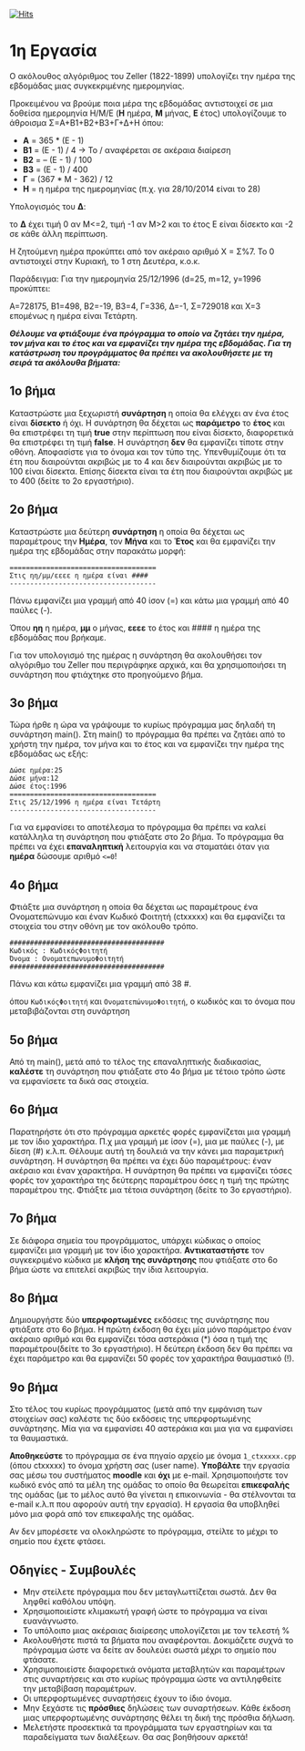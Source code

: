 [![Hits](https://hits.seeyoufarm.com/api/count/incr/badge.svg?url=https%3A%2F%2Feffie375.github.io%2FTPTE-AEGEAN&count_bg=%23E3802B&title_bg=%2307359E&icon=internetarchive.svg&icon_color=%23E7E7E7&title=%CE%A0%CF%81%CE%BF%CE%B2%CE%BF%CE%BB%CE%AD%CF%82&edge_flat=false)](https://hits.seeyoufarm.com)

# 1η Εργασία

O ακόλουθος αλγόριθµος του Zeller (1822-1899) υπολογίζει την ηµέρα της εβδοµάδας µιας συγκεκριµένης ηµεροµηνίας.

Προκειµένου να βρούµε ποια µέρα της εβδοµάδας αντιστοιχεί σε µια δοθείσα ηµεροµηνία Η/M/E (**H** ηµέρα, **M** µήνας, **E** έτος) υπολογίζουµε το άθροισµα Σ=A+B1+B2+B3+Γ+∆+Η όπου:

- **Α** = 365 * (Ε - 1)
- **Β1** = (Ε - 1) / 4 &rarr; Το / αναφέρεται σε ακέραια διαίρεση
- **Β2** = – (Ε - 1) / 100
- **Β3** = (Ε - 1) / 400
- **Γ** = (367 * Μ - 362) / 12
- **H** = η ηµέρα της ηµεροµηνίας (π.χ. για 28/10/2014 είναι το 28)

Υπολογισµός του **∆**:

το **∆** έχει τιµή 0 αν Μ<=2, τιµή -1 αν Μ>2 και το έτος Ε είναι δίσεκτο και -2 σε κάθε άλλη περίπτωση.

Η ζητούµενη ηµέρα προκύπτει από τον ακέραιο αριθµό Χ = Σ%7. Το 0 αντιστοιχεί στην Κυριακή, το 1 στη ∆ευτέρα, κ.ο.κ.

Παράδειγµα: Για την ηµεροµηνία 25/12/1996 (d=25, m=12, y=1996 προκύπτει:

Α=728175, Β1=498, Β2=-19, Β3=4, Γ=336, ∆=-1, Σ=729018 και Χ=3 εποµένως η ηµέρα είναι Τετάρτη.

***Θέλουµε να φτιάξουµε ένα πρόγραµµα το οποίο να ζητάει την ηµέρα, τον µήνα και το έτος και να εµφανίζει την ηµέρα της εβδοµάδας. Για τη κατάστρωση του προγράµµατος θα πρέπει να ακολουθήσετε µε τη σειρά τα ακόλουθα βήµατα:***

## 1o βήμα

Καταστρώστε µια ξεχωριστή **συνάρτηση** η οποία θα ελέγχει αν ένα έτος είναι **δίσεκτο** ή όχι. Η συνάρτηση θα δέχεται ως **παράµετρο** το **έτος** και θα επιστρέφει τη τιµή **true** στην περίπτωση που είναι δίσεκτο, διαφορετικά θα επιστρέφει τη τιµή **false**. Η συνάρτηση **δεν** θα εµφανίζει τίποτε στην οθόνη. Αποφασίστε για το όνοµα και τον τύπο της. Υπενθυµίζουµε ότι τα έτη που διαιρούνται ακριβώς µε το 4 και δεν διαιρούνται ακριβώς µε το 100 είναι δίσεκτα. Επίσης δίσεκτα είναι τα έτη που διαιρούνται ακριβώς µε το 400 (δείτε το 2ο εργαστήριο).

## 2ο βήμα

Καταστρώστε µια δεύτερη **συνάρτηση** η οποία θα δέχεται ως παραµέτρους την **Ηµέρα**, τον **Μήνα** και το **Έτος** και θα εµφανίζει την ηµέρα της εβδοµάδας στην παρακάτω µορφή:

```
====================================
Στις ηη/µµ/εεεε η ηµέρα είναι ####
------------------------------------
```

Πάνω εµφανίζει µια γραµµή από 40 ίσον (=) και κάτω µια γραµµή από 40 παύλες (-).

Όπου **ηη** η ηµέρα, **µµ** ο µήνας, **εεεε** το έτος και #### η ηµέρα της εβδοµάδας που βρήκαµε.

Για τον υπολογισµό της ηµέρας η συνάρτηση θα ακολουθήσει τον αλγόριθµο του Zeller που περιγράφηκε αρχικά, και θα χρησιµοποιήσει τη συνάρτηση που φτιάχτηκε στο προηγούµενο βήµα.

## 3ο βήμα

Τώρα ήρθε η ώρα να γράψουµε το κυρίως πρόγραµµα µας δηλαδή τη συνάρτηση main(). Στη main() το πρόγραµµα θα πρέπει να ζητάει από το χρήστη την ηµέρα, τον µήνα και το έτος και να εµφανίζει την ηµέρα της εβδοµάδας ως εξής:

```
∆ώσε ηµέρα:25
∆ώσε µήνα:12
∆ώσε έτος:1996
====================================
Στις 25/12/1996 η ηµέρα είναι Τετάρτη
------------------------------------
```

Για να εµφανίσει το αποτέλεσµα το πρόγραµµα θα πρέπει να καλεί κατάλληλα τη συνάρτηση που φτιάξατε στο 2ο βήµα. Το πρόγραµµα θα πρέπει να έχει **επαναληπτική** λειτουργία και να σταµατάει όταν για **ηµέρα** δώσουµε αριθµό `<=0`!

## 4ο βήμα

Φτιάξτε µια συνάρτηση η οποία θα δέχεται ως παραµέτρους ένα Ονοµατεπώνυµο και έναν Κωδικό Φοιτητή (ctxxxxx) και θα εµφανίζει τα στοιχεία του στην οθόνη µε τον ακόλουθο τρόπο.

```
######################################
Κωδικός : ΚωδικόςΦοιτητή
Όνοµα : ΟνοµατεπωνυµοΦοιτητή
######################################
```

Πάνω και κάτω εµφανίζει µια γραµµή από 38 #.

όπου `ΚωδικόςΦοιτητή` και `ΟνοµατεπώνυµοΦοιτητή`, ο κωδικός και το όνοµα που µεταβιβάζονται στη συνάρτηση

## 5ο βήμα

Από τη main(), µετά από το τέλος της επαναληπτικής διαδικασίας, **καλέστε** τη συνάρτηση που φτιάξατε στο 4ο βήµα µε τέτοιο τρόπο ώστε να εµφανίσετε τα δικά σας στοιχεία.

## 6ο βήμα

Παρατηρήστε ότι στο πρόγραµµα αρκετές φορές εµφανίζεται µια γραµµή µε τον ίδιο χαρακτήρα. Π.χ µια γραµµή µε ίσον (=), µια µε παύλες (-), µε δίεση (#) κ.λ.π. Θέλουµε αυτή τη δουλειά να την κάνει µια παραµετρική συνάρτηση. Η συνάρτηση θα πρέπει να έχει δύο παραµέτρους: έναν ακέραιο και έναν χαρακτήρα. Η συνάρτηση θα πρέπει να εµφανίζει τόσες φορές τον χαρακτήρα της δεύτερης παραµέτρου όσες η τιµή της πρώτης παραµέτρου της. Φτιάξτε µια τέτοια συνάρτηση (δείτε το 3ο εργαστήριο).

## 7ο βήμα

Σε διάφορα σηµεία του προγράµµατος, υπάρχει κώδικας ο οποίος εµφανίζει µια γραµµή µε τον ίδιο χαρακτήρα. **Αντικαταστήστε** τον συγκεκριµένο κώδικα µε **κλήση της συνάρτησης** που φτιάξατε στο 6o βήµα ώστε να επιτελεί ακριβώς την ίδια λειτουργία.

## 8ο βήμα

∆ηµιουργήστε δύο **υπερφορτωµένες** εκδόσεις της συνάρτησης που φτιάξατε στο 6o βήµα. Η πρώτη έκδοση θα έχει µία µόνο παράµετρο έναν ακέραιο αριθµό και θα εµφανίζει τόσα αστεράκια (*) όσα η τιµή της παραµέτρου(δείτε το 3ο εργαστήριο). Η δεύτερη έκδοση δεν θα πρέπει να έχει παράµετρο και θα εµφανίζει 50 φορές τον χαρακτήρα θαυµαστικό (!).

## 9ο βήμα

Στο τέλος του κυρίως προγράµµατος (µετά από την εµφάνιση των στοιχείων σας) καλέστε τις δύο εκδόσεις της υπερφορτωµένης συνάρτησης. Μία για να εµφανίσει 40 αστεράκια και µια για να εµφανίσει τα θαυµαστικά.

**Αποθηκεύστε** το πρόγραµµα σε ένα πηγαίο αρχείο µε όνοµα `1_ctxxxxx.cpp` (όπου ctxxxxx) το όνοµα χρήστη σας (user name). **Υποβάλτε** την εργασία σας µέσω του συστήµατος **moodle** και **όχι** µε e-mail. Χρησιµοποιήστε τoν κωδικό ενός από τα µέλη της οµάδας το οποίο θα θεωρείται **επικεφαλής** της οµάδας (µε το µέλος αυτό θα γίνεται η επικοινωνία - θα στέλνονται τα e-mail κ.λ.π που αφορούν αυτή την εργασία). Η εργασία θα υποβληθεί µόνο µια φορά από τον επικεφαλής της οµάδας.

Αν δεν µπορέσετε να ολοκληρώστε το πρόγραµµα, στείλτε το µέχρι το σηµείο που έχετε φτάσει.

## Οδηγίες - Συμβουλές

- Μην στείλετε πρόγραµµα που δεν µεταγλωττίζεται σωστά. ∆εν θα ληφθεί καθόλου υπόψη.
- Χρησιµοποιείστε κλιµακωτή γραφή ώστε το πρόγραµµα να είναι ευανάγνωστο.
- Το υπόλοιπο µιας ακέραιας διαίρεσης υπολογίζεται µε τον τελεστή %
- Ακολουθήστε πιστά τα βήµατα που αναφέρονται. ∆οκιµάζετε συχνά το πρόγραµµα ώστε να δείτε αν δουλεύει σωστά µέχρι το σηµείο που φτάσατε.
- Χρησιµοποιείστε διαφορετικά ονόµατα µεταβλητών και παραµέτρων στις συναρτήσεις και στο κυρίως πρόγραµµα ώστε να αντιληφθείτε την µεταβίβαση παραµέτρων.
- Οι υπερφορτωµένες συναρτήσεις έχουν το ίδιο όνοµα.
- Μην ξεχάστε τις **πρόσθιες** δηλώσεις των συναρτήσεων. Κάθε έκδοση µιας υπερφορτωµένης συνάρτησης θέλει τη δική της πρόσθια δήλωση.
- Μελετήστε προσεκτικά τα προγράµµατα των εργαστηρίων και τα παραδείγµατα των διαλέξεων. Θα σας βοηθήσουν αρκετά!
